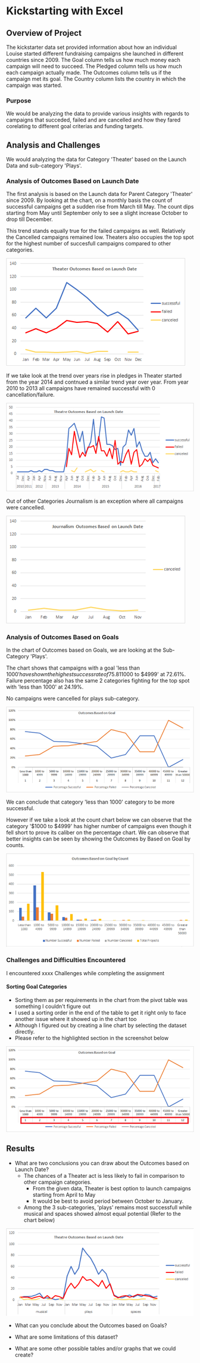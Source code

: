 # Kickstarting with Excel

## Overview of Project
The kickstarter data set provided information about how an individual Louise started different fundraising campaigns she launched in different countries since 2009. 
The Goal column tells us how much money each campaign will need to succeed.
The Pledged column tells us how much each campaign actually made.
The Outcomes column tells us if the campaign met its goal.
The Country column lists the country in which the campaign was started.

### Purpose
We would be analyzing the data to provide various insights with regards to campaigns that succeded, failed and are cancelled and how they fared corelating to different goal criterias and funding targets.

## Analysis and Challenges
We would analyzing the data for Category 'Theater' based on the Launch Data and sub-category 'Plays'.

### Analysis of Outcomes Based on Launch Date
The first analysis is based on the Launch data for Parent Category 'Theater' since 2009.
By looking at the chart, on a monthly basis the count of successful campaigns get a sudden rise from March till May. 
The count dips starting from May until September only to see a slight increase October to drop till December. 

This trend stands equally true for the failed campaigns as well. Relatively the Cancelled campaigns remained low. Theaters also occupies the top spot for the highest number of succesfull campaigns compared to other categories.

![Outcomes Based on Launch Date - Theater](https://github.com/c3crocks/kickstarter/blob/main/Resources/Theater_Outcomes_vs_Launch.png)

If we take look at the trend over years rise in pledges in Theater started from the year 2014 and contnued a similar trend year over year. 
From year 2010 to 2013 all campaigns have remained successful with 0 cancellation/failure. 

![Outcomes Based on Launch Date - Theater](https://github.com/c3crocks/kickstarter/blob/main/Additional_Images/Thetres_Outcome_LaunchDate.png)

Out of other Categories Journalism is an exception where all campaigns were cancelled. 

![Outcomes Based on Launch Date - Journalism](https://github.com/c3crocks/kickstarter/blob/main/Additional_Images/Journalism_Outcome_LaunchData.png)

### Analysis of Outcomes Based on Goals
In the chart of Outcomes based on Goals, we are looking at the Sub-Category 'Plays'.

The chart shows that campaigns with a goal 'less than $1000' have shown the highest success rate of 75.81% trailing by goal category '$1000 to $4999' at 72.61%.
Failure percentage also has the same 2 categories fighting for the top spot with 'less than 1000' at 24.19%.

No campaigns were cancelled for plays sub-category. 

![](https://github.com/c3crocks/kickstarter/blob/main/Resources/Outcomes_vs_Goals.png?raw=true)

We can conclude that category 'less than 1000' category to be more successful. 

However if we take a look at the count chart below we can observe that the category '$1000 to $4999' has higher number of campaigns even though it fell short to prove its caliber on the percentage chart. 
We can observe that better insights can be seen by showing the Outcomes by Based on Goal by counts. 

![](https://github.com/c3crocks/kickstarter/blob/main/Additional_Images/PlayCount.png)

### Challenges and Difficulties Encountered
I encountered xxxx Challenges while completing the assignment
#### Sorting Goal Categories 
- Sorting them as per requirements in the chart from the pivot table was something I couldn't figure out
- I used a sorting order in the end of the table to get it right only to face another issue where it showed up in the chart too
- Although I figured out by creating a line chart by selecting the dataset directly.
- Please refer to the highlighted section in the screenshot below

![](https://github.com/c3crocks/kickstarter/blob/main/Additional_Images/Outcomes_vs_Goal_Sorting.png)

## Results

- What are two conclusions you can draw about the Outcomes based on Launch Date?
	- The chances of a Theater act is less likely to fail in comparison to other campaign categories. 
		- From the given data, Theater is best option to launch campaigns starting from April to May
		- It would be best to avoid period between October to January. 
	- Among the 3 sub-categories, 'plays' remains most successfull while musical and spaces showed almost equal potential (Refer to the chart below)

![](https://github.com/c3crocks/kickstarter/blob/main/Additional_Images/Sub-Category_Outcome_LaunchDate.png) 

- What can you conclude about the Outcomes based on Goals?

- What are some limitations of this dataset?

- What are some other possible tables and/or graphs that we could create?